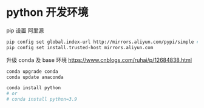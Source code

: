 # python 开发环境

pip 设置 阿里源

```sh
pip config set global.index-url http://mirrors.aliyun.com/pypi/simple # v2rayN 下，https 会出问题
pip config set install.trusted-host mirrors.aliyun.com
```

升级 conda 及 base 环境 <https://www.cnblogs.com/ruhai/p/12684838.html>

```sh
conda upgrade conda 
conda update anaconda

conda install python
# or
# conda install python=3.9
```
